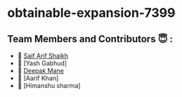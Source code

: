 # obtainable-expansion-7399
## Team Members and Contributors 😇 :

- 👤 [Saif Arif Shaikh](https://github.com/Saif-sk5417)
- 👤 [Yash Gabhud]
- 👤 [Deepak Mane](https://github.com/thedpmane)
- 👤 [Aarif Khan]
- 👤 [Himanshu sharma]

